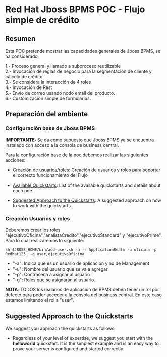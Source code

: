 # Red Hat Jboss BPMS POC - Flujo simple de crédito

## Resumen

Esta POC pretende mostrar las capacidades generales de Jboss BPMS, se ha considerado:

1.- Proceso general y llamado a subproceso reutilizable<br/>
2.- Invocación de reglas de negocio para la segmentación de cliente y cálculo de crédito<br/>
3.- Se considera la interacción de 4 roles<br/>
4.- Invocación de Rest<br/>
5.- Envío de correo usando nodo email del producto.<br/>
6.- Customización simple de formularios.<br/>


## Preparación del ambiente
### Configuración base de Jboss BPMS

**IMPORTANTE:** Se da como supuesto que Jboss BPMS ya se encuentra instalado con acceso a la consola de business central.

Para la configuración base de la poc debemos realizar las siguientes acciones:

* [Creación de usuarios/roles](#creacion-usuarios-y-roles): Creación de usuarios y roles para soportar el correcto funcionamiento del Flujo
* [Available Quickstarts](#available-quickstarts): List of the available quickstarts and details about each one.

* [Suggested Approach to the Quickstarts](#suggested-approach-to-the-quickstarts): A suggested approach on how to work with the quickstarts.

### Creación Usuarios y roles

Deberemos crear los roles "ejecutivoOficina","analistaCredito","ejecutivoStandard" y "ejecutivoPrime". Para lo cual realizaremos lo siguiente:

`sh $JBOSS_HOME/bin/add-user.sh -a -r ApplicationRealm -u oficina -p Redhat123_ -g user,ejecutivoOficina`

- "-a": Indica que es un usuario de aplicación y no de Management
- "-u": Nombre del usuario que se va a agregar
- "-p": Contraseña a asignar al usuario
- "-g": Roles que se asignarán al usuario. 

**NOTA**: TODOS los usuarios de aplicación de BPMS deben tener un rol por defecto para poder acceder a la consola del business central. En este caso estamos limitando el rol a "user".






## Suggested Approach to the Quickstarts

We suggest you approach the quickstarts as follows:

* Regardless of your level of expertise, we suggest you start with the **helloworld** quickstart. It is the simplest example and is an easy way to prove your server is configured and started correctly.
